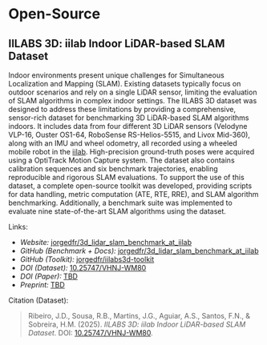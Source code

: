 # Open-Source

## IILABS 3D: iilab Indoor LiDAR-based SLAM Dataset

Indoor environments present unique challenges for Simultaneous Localization and Mapping (SLAM).
Existing datasets typically focus on outdoor scenarios and rely on a single LiDAR sensor,
limiting the evaluation of SLAM algorithms in complex indoor settings.
The IILABS 3D dataset was designed to address these limitations by providing a
comprehensive, sensor-rich dataset for benchmarking 3D LiDAR-based SLAM algorithms indoors.
It includes data from four different 3D LiDAR sensors
(Velodyne VLP-16, Ouster OS1-64, RoboSense RS-Helios-5515, and Livox Mid-360),
along with an IMU and wheel odometry, all recorded using a wheeled mobile robot in the
[iilab](https://www.inesctec.pt/en/laboratories/iilab-industry-and-innovation-lab).
High-precision ground-truth poses were acquired using a OptiTrack Motion Capture system.
The dataset also contains calibration sequences and six benchmark trajectories,
enabling reproducible and rigorous SLAM evaluations.
To support the use of this dataset, a complete open-source toolkit was developed,
providing scripts for data handling, metric computation (ATE, RTE, RRE), and SLAM algorithm benchmarking.
Additionally, a benchmark suite was implemented to evaluate nine state-of-the-art SLAM algorithms using the dataset.

Links:

- _Website:_ [jorgedfr/3d\_lidar\_slam\_benchmark\_at\_iilab](https://jorgedfr.github.io/3d_lidar_slam_benchmark_at_iilab)
- _GitHub (Benchmark + Docs):_ [jorgedfr/3d\_lidar\_slam\_benchmark\_at\_iilab](https://github.com/jorgedfr/3d_lidar_slam_benchmark_at_iilab)
- _GitHub (Toolkit):_ [jorgedfr/iilabs3d-toolkit](https://github.com/jorgedfr/iilabs3d-toolkit)
- _DOI (Dataset):_ [10.25747/VHNJ-WM80](https://doi.org/10.25747/VHNJ-WM80)
- _DOI (Paper):_ [TBD](https://doi.org/TODO)
- _Preprint:_ [TBD](https://doi.org/TODO)

Citation (Dataset):

> Ribeiro, J.D., Sousa, R.B., Martins, J.G., Aguiar, A.S., Santos, F.N., & Sobreira, H.M.
> (2025).
> _IILABS 3D: iilab Indoor LiDAR-based SLAM Dataset_.
> DOI: [10.25747/VHNJ-WM80](https://doi.org/10.25747/VHNJ-WM80).

<!-- Citation (Paper):

> Ribeiro, J.D., Sousa, R.B., Martins, J.G., Aguiar, A.S., Santos, F.N., & Sobreira, H.M.
> (2025).
> _Indoor Benchmark of 3D LiDAR SLAM at iilab – Industry and Innovation Laboratory_.
> <journal>.
> DOI: [TBD](https://doi.org/TODO) -->